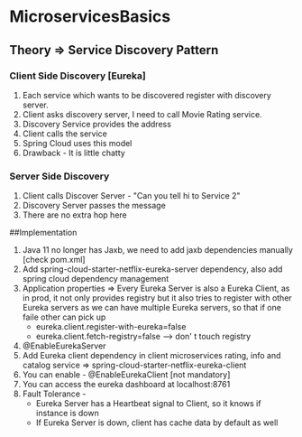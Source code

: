 # MicroservicesBasics

## Theory => Service Discovery Pattern
### Client Side Discovery [Eureka]
1. Each service which wants to be discovered register with discovery server.
2. Client asks discovery server, I need to call Movie Rating service.
3. Discovery Service provides the address
4. Client calls the service
5. Spring Cloud uses this model
6. Drawback - It is little chatty

### Server Side Discovery
1. Client calls Discover Server - "Can you tell hi to Service 2"
2. Discovery Server passes the message
3. There are no extra hop here

 ##Implementation
 1.  Java 11 no longer has Jaxb, we need to add jaxb dependencies manually [check pom.xml]
 2.  Add spring-cloud-starter-netflix-eureka-server dependency, also add spring cloud dependency management
 3.  Application properties => Every Eureka Server is also a Eureka Client, as in prod, it not only provides registry
       but it also tries to register with other Eureka servers as we can have multiple Eureka servers, so that if one faile other can pick up
       - eureka.client.register-with-eureka=false
        - eureka.client.fetch-registry=false   --> don' t touch registry
 4. @EnableEurekaServer
 5. Add Eureka client dependency in client microservices rating, info and catalog service => spring-cloud-starter-netflix-eureka-client
 6. You can enable - @EnableEurekaClient [not mandatory]
 7. You can access the eureka dashboard at localhost:8761
 8. Fault Tolerance - 
     - Eureka Server has a Heartbeat signal to Client, so it knows if instance is down
     - If Eureka Server is down, client has cache data by default as well
